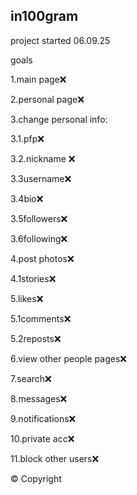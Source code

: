 ## in100gram
project started 06.09.25

goals

1.main page❌

2.personal page❌

3.change personal info:

3.1.pfp❌

3.2.nickname ❌

3.3username❌

3.4bio❌

3.5followers❌

3.6following❌

4.post photos❌

4.1stories❌

5.likes❌

5.1comments❌

5.2reposts❌

6.view other people pages❌

7.search❌

8.messages❌

9.notifications❌

10.private acc❌

11.block other users❌

© Copyright
